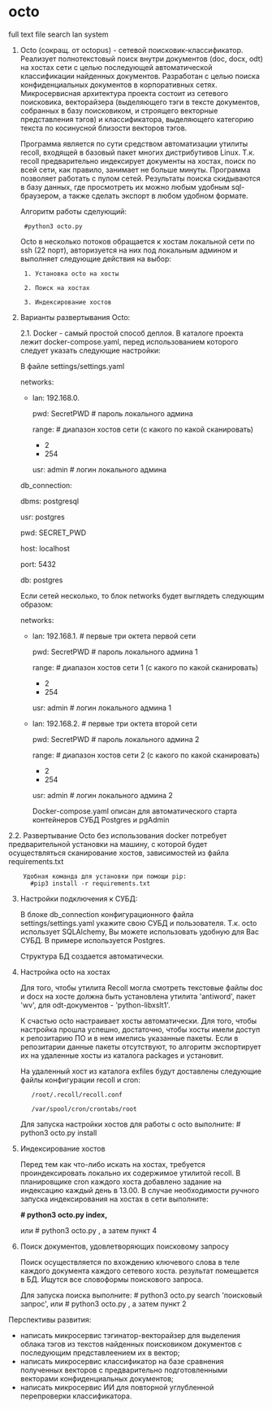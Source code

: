 # octo
full text file search lan system

1. Octo (сокращ. от octopus) - сетевой поисковик-классификатор. Реализует полнотекстовый поиск внутри документов (doc, docx, odt) на хостах сети с целью последующей автоматической классификации найденных документов. Разработан с целью поиска конфиденциальных документов в корпоративных сетях. Микросервисная архитектура проекта состоит из сетевого поисковика, векторайзера (выделяющего тэги в тексте документов, собранных в базу поисковиком, и строящего векторные представления тэгов) и классификатора, выделяющего категорию текста по косинусной близости векторов тэгов.

    Программа является по сути средством автоматизации утилиты recoll, входящей в базовый пакет многих дистрибутивов Linux.
    Т.к. recoll предварительно индексирует документы на хостах, поиск по всей сети, как правило, занимает не больше минуты.
    Программа позволяет работать с пулом сетей. Результаты поиска скидываются в базу данных, где просмотреть их можно любым удобным sql-браузером, а также сделать экспорт в любом удобном формате.

    Алгоритм работы сделующий:

        #python3 octo.py 

    Octo в несколько потоков обращается к хостам локальной сети по ssh (22 порт), авторизуется на них под локальным админом и выполняет следующие действия на выбор:

        1. Установка octo на хосты

        2. Поиск на хостах

        3. Индексирование хостов

2. Варианты развертывания Octo:

    2.1. Docker - самый простой способ деплоя. В каталоге проекта лежит docker-compose.yaml, перед использованием которого следует указать следующие настройки:
 
    В файле settings/settings.yaml
    
    networks:
    
      - lan: 192.168.0.

        pwd: SecretPWD # пароль локального админа
        
        range: # диапазон хостов сети (с какого по какой сканировать)
          - 2 
          - 254

        usr: admin  # логин локального админа
        
    db_connection:
    
      dbms: postgresql
      
      usr: postgres
      
      pwd: SECRET_PWD
      
      host: localhost
      
      port: 5432
      
      db: postgres
    
    Если сетей несколько, то блок networks будет выглядеть следующим образом:
    
    networks:
      - lan: 192.168.1. # первые три октета первой сети
      
        pwd: SecretPWD # пароль локального админа 1
        
        range: # диапазон хостов сети 1 (с какого по какой сканировать)
          - 2 
          - 254
          
        usr: admin  # логин локального админа 1
        
      - lan: 192.168.2. # первые три октета второй сети
       
        pwd: SecretPWD # пароль локального админа 2
        
        range: # диапазон хостов сети 2 (с какого по какой сканировать)
          - 2 
          - 254
          
        usr: admin  # логин локального админа 2
        
        Docker-compose.yaml описан для автоматического старта контейнеров СУБД Postgres и pgAdmin 


  2.2. Развертывание Octo без использования docker потребует предварительной установки на машину, с которой будет осуществляться сканирование хостов, зависимостей из файла requirements.txt

        Удобная команда для установки при помощи pip:
          #pip3 install -r requirements.txt

3. Настройки подключения к СУБД:
   
    В блоке db_connection конфигурационного файла settings/settings.yaml укажите свою СУБД и пользователя.
    Т.к. octo использует SQLAlchemy, Вы можете использовать удобную для Вас СУБД. В примере используется Postgres.
    
    Структура БД создается автоматически.
    
4. Настройка octo на хостах
  
    Для того, чтобы утилита Recoll могла смотреть текстовые файлы doc и docx на хосте должна быть установлена утилита 'antiword', пакет 'wv', для odt-документов - 'python-libxslt1'.

    К счастью octo настраивает хосты автоматически. Для того, чтобы настройка прошла успешно, достаточно, чтобы хосты имели доступ к репозитарию ПО и в нем имелись указанные пакеты. Если в репозитарии данные пакеты отсутствуют, то алгоритм экспортирует их на удаленные хосты из каталога packages и установит.

    На удаленный хост из каталога exfiles будут доставлены следующие файлы конфигурации recoll и cron:

          /root/.recoll/recoll.conf

          /var/spool/cron/crontabs/root

      Для запуска настройки хостов для работы с octo выполните: # python3 octo.py install
    
5. Индексирование хостов

    Перед тем как что-либо искать на хостах, требуется проиндексировать локально их содержимое утилитой recoll.
    В планировщике cron каждого хоста добавлено задание на индексацию каждый день в 13.00.
    В случае необходимости ручного запуска индексирования на хостах в сети выполните:
    
    **# python3 octo.py index,**
    
    или    # python3 octo.py , а затем пункт 4 
    

6. Поиск документов, удовлетворяющих поисковому запросу

    Поиск осуществляется по вхождению ключевого слова в теле каждого документа каждого сетевого хоста. результат помещается в БД. Ищутся все словоформы поискового запроса.

      Для запуска поиска выполните: # python3 octo.py search 'поисковый запрос', или    # python3 octo.py , а затем пункт 2

  
  Перспективы развития:
  
   - написать микросервис тэгинатор-векторайзер для выделения облака тэгов из текстов найденных поисковиком документов с последующим представлеением их в вектор;
   - написать микросервис классификатор на базе сравнения полученных векторов с предварительно подготовленными векторами конфиденциальных документов;
   - написать микросервис ИИ для повторной углубленной перепроверки классификатора.
    
    
